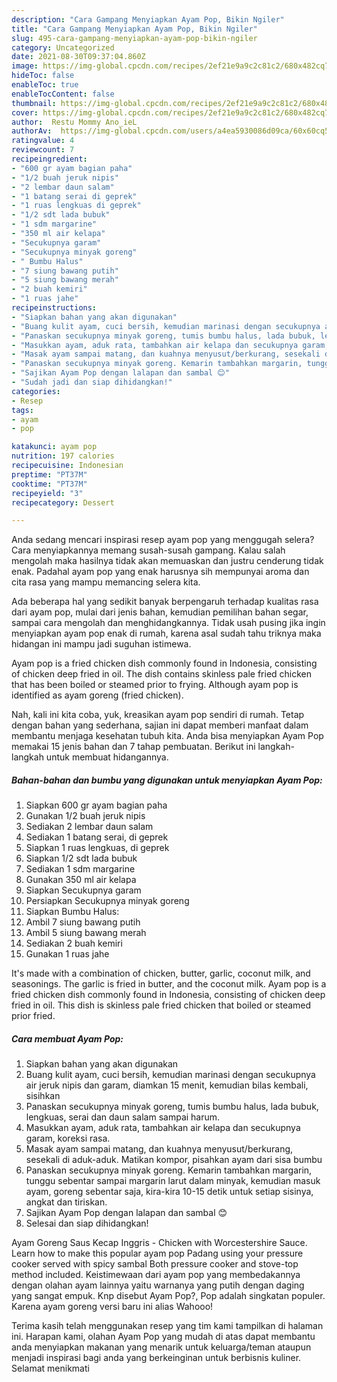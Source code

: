 ```yaml
---
description: "Cara Gampang Menyiapkan Ayam Pop, Bikin Ngiler"
title: "Cara Gampang Menyiapkan Ayam Pop, Bikin Ngiler"
slug: 495-cara-gampang-menyiapkan-ayam-pop-bikin-ngiler
category: Uncategorized
date: 2021-08-30T09:37:04.860Z
image: https://img-global.cpcdn.com/recipes/2ef21e9a9c2c81c2/680x482cq70/ayam-pop-foto-resep-utama.jpg
hideToc: false
enableToc: true
enableTocContent: false
thumbnail: https://img-global.cpcdn.com/recipes/2ef21e9a9c2c81c2/680x482cq70/ayam-pop-foto-resep-utama.jpg
cover: https://img-global.cpcdn.com/recipes/2ef21e9a9c2c81c2/680x482cq70/ayam-pop-foto-resep-utama.jpg
author:  Restu Mommy Ano_ieL
authorAv:  https://img-global.cpcdn.com/users/a4ea5930086d09ca/60x60cq50/avatar.jpg
ratingvalue: 4
reviewcount: 7
recipeingredient:
- "600 gr ayam bagian paha"
- "1/2 buah jeruk nipis"
- "2 lembar daun salam"
- "1 batang serai di geprek"
- "1 ruas lengkuas di geprek"
- "1/2 sdt lada bubuk"
- "1 sdm margarine"
- "350 ml air kelapa"
- "Secukupnya garam"
- "Secukupnya minyak goreng"
- " Bumbu Halus"
- "7 siung bawang putih"
- "5 siung bawang merah"
- "2 buah kemiri"
- "1 ruas jahe"
recipeinstructions:
- "Siapkan bahan yang akan digunakan"
- "Buang kulit ayam, cuci bersih, kemudian marinasi dengan secukupnya air jeruk nipis dan garam, diamkan 15 menit, kemudian bilas kembali, sisihkan"
- "Panaskan secukupnya minyak goreng, tumis bumbu halus, lada bubuk, lengkuas, serai dan daun salam sampai harum."
- "Masukkan ayam, aduk rata, tambahkan air kelapa dan secukupnya garam, koreksi rasa."
- "Masak ayam sampai matang, dan kuahnya menyusut/berkurang, sesekali di aduk-aduk. Matikan kompor, pisahkan ayam dari sisa bumbu"
- "Panaskan secukupnya minyak goreng. Kemarin tambahkan margarin, tunggu sebentar sampai margarin larut dalam minyak, kemudian masuk ayam, goreng sebentar saja, kira-kira 10-15 detik untuk setiap sisinya, angkat dan tiriskan."
- "Sajikan Ayam Pop dengan lalapan dan sambal 😊"
- "Sudah jadi dan siap dihidangkan!"
categories:
- Resep
tags:
- ayam
- pop

katakunci: ayam pop 
nutrition: 197 calories
recipecuisine: Indonesian
preptime: "PT37M"
cooktime: "PT37M"
recipeyield: "3"
recipecategory: Dessert

---
```



Anda sedang mencari inspirasi resep ayam pop yang menggugah selera? Cara menyiapkannya memang susah-susah gampang. Kalau salah mengolah maka hasilnya tidak akan memuaskan dan justru cenderung tidak enak. Padahal ayam pop yang enak harusnya sih mempunyai aroma dan cita rasa yang mampu memancing selera kita.


Ada beberapa hal yang sedikit banyak berpengaruh terhadap kualitas rasa dari ayam pop, mulai dari jenis bahan, kemudian pemilihan bahan segar, sampai cara mengolah dan menghidangkannya. Tidak usah pusing jika ingin menyiapkan ayam pop enak di rumah, karena asal sudah tahu triknya maka hidangan ini mampu jadi suguhan istimewa.

Ayam pop is a fried chicken dish commonly found in Indonesia, consisting of chicken deep fried in oil. The dish contains skinless pale fried chicken that has been boiled or steamed prior to frying. Although ayam pop is identified as ayam goreng (fried chicken).


Nah, kali ini kita coba, yuk, kreasikan ayam pop sendiri di rumah. Tetap dengan bahan yang sederhana, sajian ini dapat memberi manfaat dalam membantu menjaga kesehatan tubuh kita. Anda bisa menyiapkan Ayam Pop memakai 15 jenis bahan dan 7 tahap pembuatan. Berikut ini langkah-langkah untuk membuat hidangannya.

<!--inarticleads1-->

##### Bahan-bahan dan bumbu yang digunakan untuk menyiapkan Ayam Pop:

1. Siapkan 600 gr ayam bagian paha
1. Gunakan 1/2 buah jeruk nipis
1. Sediakan 2 lembar daun salam
1. Sediakan 1 batang serai, di geprek
1. Siapkan 1 ruas lengkuas, di geprek
1. Siapkan 1/2 sdt lada bubuk
1. Sediakan 1 sdm margarine
1. Gunakan 350 ml air kelapa
1. Siapkan Secukupnya garam
1. Persiapkan Secukupnya minyak goreng
1. Siapkan  Bumbu Halus:
1. Ambil 7 siung bawang putih
1. Ambil 5 siung bawang merah
1. Sediakan 2 buah kemiri
1. Gunakan 1 ruas jahe


It&#39;s made with a combination of chicken, butter, garlic, coconut milk, and seasonings. The garlic is fried in butter, and the coconut milk. Ayam pop is a fried chicken dish commonly found in Indonesia, consisting of chicken deep fried in oil. This dish is skinless pale fried chicken that boiled or steamed prior fried. 

<!--inarticleads2-->

##### Cara membuat Ayam Pop:

1. Siapkan bahan yang akan digunakan
1. Buang kulit ayam, cuci bersih, kemudian marinasi dengan secukupnya air jeruk nipis dan garam, diamkan 15 menit, kemudian bilas kembali, sisihkan
1. Panaskan secukupnya minyak goreng, tumis bumbu halus, lada bubuk, lengkuas, serai dan daun salam sampai harum.
1. Masukkan ayam, aduk rata, tambahkan air kelapa dan secukupnya garam, koreksi rasa.
1. Masak ayam sampai matang, dan kuahnya menyusut/berkurang, sesekali di aduk-aduk. Matikan kompor, pisahkan ayam dari sisa bumbu
1. Panaskan secukupnya minyak goreng. Kemarin tambahkan margarin, tunggu sebentar sampai margarin larut dalam minyak, kemudian masuk ayam, goreng sebentar saja, kira-kira 10-15 detik untuk setiap sisinya, angkat dan tiriskan.
1. Sajikan Ayam Pop dengan lalapan dan sambal 😊
1. Selesai dan siap dihidangkan!

Ayam Goreng Saus Kecap Inggris - Chicken with Worcestershire Sauce. Learn how to make this popular ayam pop Padang using your pressure cooker served with spicy sambal Both pressure cooker and stove-top method included. Keistimewaan dari ayam pop yang membedakannya dengan olahan ayam lainnya yaitu warnanya yang putih dengan daging yang sangat empuk. Knp disebut Ayam Pop?, Pop adalah singkatan populer. Karena ayam goreng versi baru ini alias Wahooo! 

Terima kasih telah menggunakan resep yang tim kami tampilkan di halaman ini. Harapan kami, olahan Ayam Pop yang mudah di atas dapat membantu anda menyiapkan makanan yang menarik untuk keluarga/teman ataupun menjadi inspirasi bagi anda yang berkeinginan untuk berbisnis kuliner. Selamat menikmati
